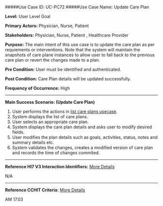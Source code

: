 #####Use Case ID: UC-PC72
#####Use Case Name: Update Care Plan

**Level:**                     User Level Goal

**Primary Actors:**            Physician, Nurse, Patient

**Stakeholders:**              Physician, Nurse, Patient , Healthcare Provider

**Purpose:**                   The main intent of this use case is to update the care plan as per requiements or interventions. Note that the system will maintain the snapshots of care plane instances to allow user to fall back to the previous care plan or revert the changes made to a plan.

**Pre Condition:**             User must be identified and authenticated.

**Post Condition:**            Care Plan details will be updated successfully.

**Frequency of Occurrence:**   High
__________________________________________________________
**Main Success Scenario: (Update Care Plan)**

1.	User performs the actions in [list care plans usecase](../read/PC41-list-care-plans.md).
2.	System displays the list of care plans.
3.	User selects an appropriate care plan.
4.	System displays the care plan details and asks user to modify desired fields.
5.	User modifies the plan details such as goals, activities, status, notes and summary details etc.
6.	System validates the changes, creates a modified version of care plan and records the time of changes commited.

________________________________________________________________________
**Reference Hl7 V3 Interaction Identifiers:**
[More Details](http://www.hl7.org/implement/standards/product_brief.cfm?product_id=306)

N/A
_______________________________________________________________
**Reference CCHIT Criteria:**
[More Details](https://www.cchit.org/cchit-certified)

AM 17.03




